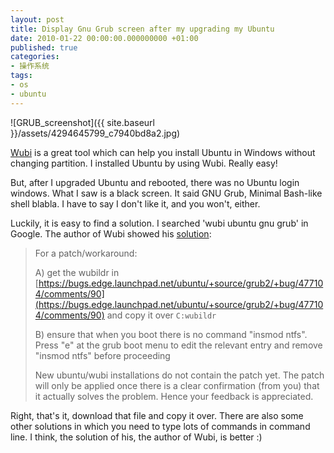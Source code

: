 ```yaml
---
layout: post
title: Display Gnu Grub screen after my upgrading my Ubuntu
date: 2010-01-22 00:00:00.000000000 +01:00
published: true
categories:
- 操作系统
tags:
- os
- ubuntu
---
```


![GRUB_screenshot]({{ site.baseurl }}/assets/4294645799_c7940bd8a2.jpg)

[Wubi](http://wubi-installer.org/) is a great tool which can help you install Ubuntu in Windows without changing partition. I installed Ubuntu by using Wubi. Really easy!

But, after I upgraded Ubuntu and rebooted, there was no Ubuntu login windows. What I saw is a black screen. It said GNU Grub, Minimal Bash-like shell blabla. I have to say I don't like it, and you won't, either.

Luckily, it is easy to find a solution. I searched 'wubi ubuntu gnu grub' in Google. The author of Wubi showed his [solution](https://bugs.launchpad.net/ubuntu/+source/lupin/+bug/477169/comments/210):

> For a patch/workaround:
>
> A) get the wubildr in [https://bugs.edge.launchpad.net/ubuntu/+source/grub2/+bug/477104/comments/90](https://bugs.edge.launchpad.net/ubuntu/+source/grub2/+bug/477104/comments/90) and copy it over `C:wubildr`
>
> B) ensure that when you boot there is no command "insmod ntfs". Press "e" at the grub boot menu to edit the relevant entry and remove "insmod ntfs" before proceeding
>
> New ubuntu/wubi installations do not contain the patch yet. The patch will only be applied once there is a clear confirmation (from you) that it actually solves the problem. Hence your feedback is appreciated.

Right, that's it, download that file and copy it over. There are also some other solutions in which you need to type lots of commands in command line. I think, the solution of his, the author of Wubi, is better :)
